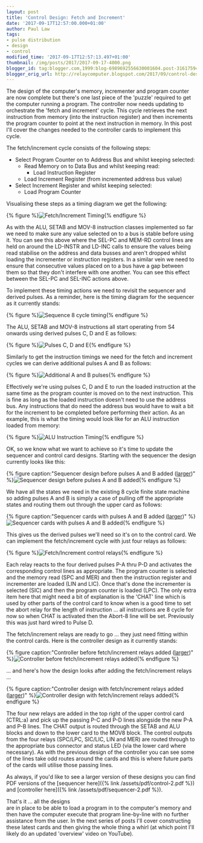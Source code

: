 ```yaml
---
layout: post
title: 'Control Design: Fetch and Increment'
date: '2017-09-17T12:57:00.000+01:00'
author: Paul Law
tags:
- pulse distribution
- design
- control
modified_time: '2017-09-17T12:57:13.497+01:00'
thumbnail: /img/posts/2017/2017-09-17-4000.png
blogger_id: tag:blogger.com,1999:blog-6989692556630001604.post-3161759482276496399
blogger_orig_url: http://relaycomputer.blogspot.com/2017/09/control-design-fetch-and-increment.html
---
```


The design of the computer's memory, incrementer and program counter 
are now complete but there's one last piece of the 'puzzle' required to get 
the computer running a program. The controller now needs updating to 
orchestrate the 'fetch and increment' cycle. This cycle retrieves the next 
instruction from memory (into the instruction register) and then increments 
the program counter to point at the next instruction in memory. In this post 
I'll cover the changes needed to the controller cards to implement this 
cycle.

The fetch/increment cycle consists of the following 
steps:

* Select Program Counter on to Address Bus and whilst 
keeping selected:
  * Read Memory on to Data Bus and whilst keeping 
read:
    * Load Instruction Register
  * Load Increment Register (from incremented address bus value)
* Select Increment Register and whilst keeping selected:
  * Load Program Counter
    
Visualising these steps as a timing diagram we get the 
following:

{% figure %}![Fetch/Increment Timing](/assets/img/posts/2017/2017-09-17-0000.png){% endfigure %}

As with the ALU, SETAB 
and MOV-8 instruction classes implemented so far we need to make sure any 
value selected on to a bus is stable before using it. You can see this above 
where the SEL-PC and MEM-RD control lines are held on around the LD-INSTR and 
LD-INC calls to ensure the values being read stabilise on the address and data 
busses and aren't dropped whilst loading the incrementer or instruction 
registers. In a similar vein we need to ensure that consecutive values placed 
on to a bus have a gap between them so that they don't interfere with one 
another. You can see this effect between the SEL-PC and SEL-INC actions 
above.

To implement these timing actions we need to revisit the 
sequencer and derived pulses. As a reminder, here is the timing diagram for 
the sequencer as it currently stands:

{% figure %}![Sequence 8 cycle timing](/assets/img/posts/2017/2017-09-17-0001.png){% endfigure %}

The ALU, SETAB and 
MOV-8 instructions all start operating from S4 onwards using derived pulses C, 
D and E as follows:

{% figure %}![Pulses C, D and E](/assets/img/posts/2017/2017-09-17-0002.png){% endfigure %}

Similarly to get the 
instruction timings we need for the fetch and increment cycles we can derive 
additional pulses A and B as follows:

{% figure %}![Additional A and B pulses](/assets/img/posts/2017/2017-09-17-0003.png){% endfigure %}

Effectively we're 
using pulses C, D and E to run the loaded instruction at the same time as the 
program counter is moved on to the next instruction. This is fine as long as 
the loaded instruction doesn't need to use the address bus. Any instructions 
that do need the address bus would have to wait a bit for the increment to be 
completed before performing their action. As an example, this is what the 
timing would look like for an ALU instruction loaded from memory:

{% figure %}![ALU Instruction Timing](/assets/img/posts/2017/2017-09-17-0004.png){% endfigure %}

OK, so we know what we want to achieve so it's time to 
update the sequencer and control card designs. Starting with the sequencer the 
design currently looks like this:

{% figure caption:"Sequencer design before pulses A and B added ([larger](/assets/img/posts/2017/2017-09-17-1000.png))" %}![Sequencer design before pulses A and B added](/assets/img/posts/2017/2017-09-17-0005.png){% endfigure %}

We have all the states we need in the existing 8 cycle finite 
state machine so adding pulses A and B is simply a case of pulling off the 
appropriate states and routing them out through the upper card as follows:

{% figure caption:"Sequencer cards with pulses A and B added ([larger](/assets/img/posts/2017/2017-09-17-1001.png))" %}![Sequencer cards with pulses A and B added](/assets/img/posts/2017/2017-09-17-0006.png){% endfigure %}

This 
gives us the derived pulses we'll need so it's on to the control card. We can 
implement the fetch/increment cycle with just four relays as follows:

{% figure %}![Fetch/Increment control relays](/assets/img/posts/2017/2017-09-17-0007.png){% endfigure %}

Each relay 
reacts to the four derived pulses P-A thru P-D and activates the corresponding 
control lines as appropriate. The program counter is selected and the memory 
read (SPC and MER) and then the instruction register and incrementer are 
loaded (LIN and LIC). Once that's done the incrementer is selected (SIC) and 
then the program counter is loaded (LPC). The only extra item here that might 
need a bit of explanation is the 'CHAT' line which is used by other parts of 
the control card to know when is a good time to set the abort relay for the 
length of instruction ... all instructions are 8 cycle for now so when CHAT is 
activated then the Abort-8 line will be set. Previously this was just hard 
wired to Pulse D.

The fetch/increment relays are ready to go ... 
they just need fitting within the control cards. Here is the controller design 
as it currently stands:

{% figure caption:"Controller before fetch/increment relays added ([larger](/assets/img/posts/2017/2017-09-17-1002.png))" %}![Controller before fetch/increment relays added](/assets/img/posts/2017/2017-09-17-0008.png){% endfigure %}

... and here's how the design looks after adding the 
fetch/increment relays ...

{% figure caption:"Controller design with fetch/increment relays added ([larger](/assets/img/posts/2017/2017-09-17-1003.png))" %}![Controller design with fetch/increment relays added](/assets/img/posts/2017/2017-09-17-0009.png){% endfigure %}

The four new relays are added in the top right of the upper 
control card (CTRL:a) and pick up the passing P-C and P-D lines alongside the 
new P-A and P-B lines. The CHAT output is routed through the SETAB and ALU 
blocks and down to the lower card to the MOV8 block. The control outputs from 
the four relays (SPC/LPC, SIC/LIC, LIN and MER) are routed through to the 
appropriate bus connector and status LED (via the lower card where necessary). 
As with the previous design of the controller you can see some of the lines 
take odd routes around the cards and this is where future parts of the cards 
will utilise those passing lines.

As always, if you'd like to see a 
larger version of these designs you can find PDF versions of the [sequencer here]({% link /assets/pdf/control-2.pdf %}) and [controller here]({% link /assets/pdf/sequencer-2.pdf %}).

That's it ... all the designs  
are in place to be able to load a program in to the computer's memory and then 
have the computer execute that program line-by-line with no further assistance 
from the user. In the next series of posts I'll cover constructing these 
latest cards and then giving the whole thing a whirl (at which point I'll 
likely do an updated 'overview' video on YouTube). 
